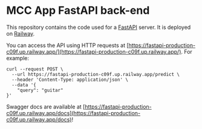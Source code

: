 # MCC App FastAPI back-end

This repository contains the code used for a [FastAPI](https://fastapi.tiangolo.com/) server. It is deployed on [Railway](https://railway.app/).

You can access the API using HTTP requests at [https://fastapi-production-c09f.up.railway.app/](https://fastapi-production-c09f.up.railway.app/). For example:

```
curl --request POST \
  --url https://fastapi-production-c09f.up.railway.app/predict \
  --header 'Content-Type: application/json' \
  --data '{
	"query": "guitar"
}'
```

Swagger docs are available at [https://fastapi-production-c09f.up.railway.app/docs](https://fastapi-production-c09f.up.railway.app/docs)!
